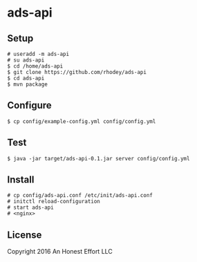 # ads-api

## Setup
```
# useradd -m ads-api
# su ads-api
$ cd /home/ads-api
$ git clone https://github.com/rhodey/ads-api
$ cd ads-api
$ mvn package
```

## Configure
```
$ cp config/example-config.yml config/config.yml
```

## Test
```
$ java -jar target/ads-api-0.1.jar server config/config.yml
```

## Install
```
# cp config/ads-api.conf /etc/init/ads-api.conf
# initctl reload-configuration
# start ads-api
# <nginx>
```

## License

Copyright 2016 An Honest Effort LLC
